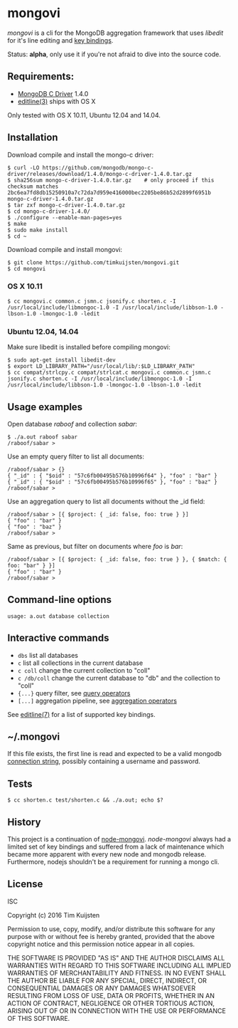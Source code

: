 # mongovi

*mongovi* is a cli for the MongoDB aggregation framework that uses *libedit* for
it's line editing and [key bindings].

Status: **alpha**, only use it if you're not afraid to dive into the source code.


## Requirements:
* [MongoDB C Driver] 1.4.0
* [editline(3)] ships with OS X

Only tested with OS X 10.11, Ubuntu 12.04 and 14.04.

## Installation

Download compile and install the mongo-c driver:

    $ curl -LO https://github.com/mongodb/mongo-c-driver/releases/download/1.4.0/mongo-c-driver-1.4.0.tar.gz
    $ sha256sum mongo-c-driver-1.4.0.tar.gz    # only proceed if this checksum matches
    2bc6ea7fd8db15250910a7c72da7d959e416000bec2205be86b52d2899f6951b  mongo-c-driver-1.4.0.tar.gz
    $ tar zxf mongo-c-driver-1.4.0.tar.gz
    $ cd mongo-c-driver-1.4.0/
    $ ./configure --enable-man-pages=yes
    $ make
    $ sudo make install
    $ cd ~

Download compile and install mongovi:

    $ git clone https://github.com/timkuijsten/mongovi.git
    $ cd mongovi

### OS X 10.11

    $ cc mongovi.c common.c jsmn.c jsonify.c shorten.c -I /usr/local/include/libmongoc-1.0 -I /usr/local/include/libbson-1.0 -lbson-1.0 -lmongoc-1.0 -ledit

### Ubuntu 12.04, 14.04

Make sure libedit is installed before compiling mongovi:

    $ sudo apt-get install libedit-dev
    $ export LD_LIBRARY_PATH="/usr/local/lib/:$LD_LIBRARY_PATH"
    $ cc compat/strlcpy.c compat/strlcat.c mongovi.c common.c jsmn.c jsonify.c shorten.c -I /usr/local/include/libmongoc-1.0 -I /usr/local/include/libbson-1.0 -lmongoc-1.0 -lbson-1.0 -ledit


## Usage examples

Open database *raboof* and collection *sabar*:

    $ ./a.out raboof sabar
    /raboof/sabar > 

Use an empty query filter to list all documents:

    /raboof/sabar > {}
    { "_id" : { "$oid" : "57c6fb00495b576b10996f64" }, "foo" : "bar" }
    { "_id" : { "$oid" : "57c6fb00495b576b10996f65" }, "foo" : "baz" }
    /raboof/sabar > 

Use an aggregation query to list all documents without the _id field:

    /raboof/sabar > [{ $project: { _id: false, foo: true } }]
    { "foo" : "bar" }
    { "foo" : "baz" }
    /raboof/sabar > 

Same as previous, but filter on documents where *foo* is *bar*:

    /raboof/sabar > [{ $project: { _id: false, foo: true } }, { $match: { foo: "bar" } }]
    { "foo" : "bar" }
    /raboof/sabar > 


## Command-line options

    usage: a.out database collection


## Interactive commands

* `dbs` list all databases
* `c` list all collections in the current database
* `c coll` change the current collection to "coll"
* `c /db/coll` change the current database to "db" and the collection to "coll"
* `{...}` query filter, see [query operators]
* `[...]` aggregation pipeline, see [aggregation operators]

See [editline(7)] for a list of supported key bindings.


## ~/.mongovi

If this file exists, the first line is read and expected to be a valid mongodb
[connection string], possibly containing a username and password.


## Tests

    $ cc shorten.c test/shorten.c && ./a.out; echo $?


## History

This project is a continuation of [node-mongovi]. *node-mongovi* always had a
limited set of key bindings and suffered from a lack of maintenance which became
more apparent with every new node and mongodb release. Furthermore, nodejs
shouldn't be a requirement for running a mongo cli.


## License

ISC

Copyright (c) 2016 Tim Kuijsten

Permission to use, copy, modify, and/or distribute this software for any
purpose with or without fee is hereby granted, provided that the above
copyright notice and this permission notice appear in all copies.

THE SOFTWARE IS PROVIDED "AS IS" AND THE AUTHOR DISCLAIMS ALL WARRANTIES
WITH REGARD TO THIS SOFTWARE INCLUDING ALL IMPLIED WARRANTIES OF
MERCHANTABILITY AND FITNESS. IN NO EVENT SHALL THE AUTHOR BE LIABLE FOR
ANY SPECIAL, DIRECT, INDIRECT, OR CONSEQUENTIAL DAMAGES OR ANY DAMAGES
WHATSOEVER RESULTING FROM LOSS OF USE, DATA OR PROFITS, WHETHER IN AN
ACTION OF CONTRACT, NEGLIGENCE OR OTHER TORTIOUS ACTION, ARISING OUT OF
OR IN CONNECTION WITH THE USE OR PERFORMANCE OF THIS SOFTWARE.


[editline(7)]: http://man.openbsd.org/editline.7
[editline(3)]: http://man.openbsd.org/editline.3
[key bindings]: http://man.openbsd.org/editline.7#Input_character_bindings
[MongoDB C Driver]: http://mongoc.org/
[aggregation operators]: https://docs.mongodb.com/manual/reference/operator/aggregation/
[query operators]: https://docs.mongodb.com/manual/reference/operator/query/
[connection string]: https://docs.mongodb.com/manual/reference/connection-string/
[node-mongovi]: https://www.npmjs.com/package/mongovi
